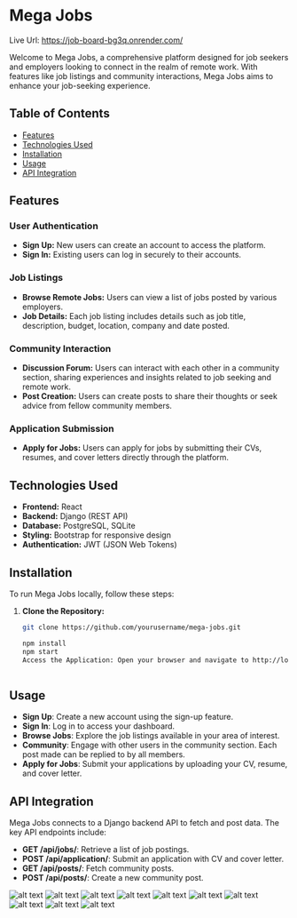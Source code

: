 # Mega Jobs
Live Url: 
https://job-board-bg3q.onrender.com/

Welcome to Mega Jobs, a comprehensive platform designed for job seekers and employers looking to connect in the realm of remote work. With features like job listings and community interactions, Mega Jobs aims to enhance your job-seeking experience.

## Table of Contents

- [Features](#features)
- [Technologies Used](#technologies-used)
- [Installation](#installation)
- [Usage](#usage)
- [API Integration](#api-integration)


## Features

### User Authentication
- **Sign Up:** New users can create an account to access the platform.
- **Sign In:** Existing users can log in securely to their accounts.

### Job Listings
- **Browse Remote Jobs:** Users can view a list of jobs posted by various employers.
- **Job Details:** Each job listing includes details such as job title, description, budget, location, company and date posted.

### Community Interaction
- **Discussion Forum:** Users can interact with each other in a community section, sharing experiences and insights related to job seeking and remote work.
- **Post Creation:** Users can create posts to share their thoughts or seek advice from fellow community members.

### Application Submission
- **Apply for Jobs:** Users can apply for jobs by submitting their CVs, resumes, and cover letters directly through the platform.

## Technologies Used

- **Frontend:** React
- **Backend:** Django (REST API)
- **Database:** PostgreSQL, SQLite
- **Styling:** Bootstrap for responsive design
- **Authentication:** JWT (JSON Web Tokens)

## Installation

To run Mega Jobs locally, follow these steps:

1. **Clone the Repository:**
   ```bash
   git clone https://github.com/yourusername/mega-jobs.git
   
   npm install
   npm start
   Access the Application: Open your browser and navigate to http://localhost:3000 to view the application.



## Usage

- **Sign Up**: Create a new account using the sign-up feature.
- **Sign In**: Log in to access your dashboard.
- **Browse Jobs**: Explore the job listings available in your area of interest.
- **Community**: Engage with other users in the community section. Each post made can be replied to by all members.
- **Apply for Jobs**: Submit your applications by uploading your CV, resume, and cover letter.

## API Integration

Mega Jobs connects to a Django backend API to fetch and post data. The key API endpoints include:

- **GET /api/jobs/**: Retrieve a list of job postings.
- **POST /api/application/**: Submit an application with CV and cover letter.
- **GET /api/posts/**: Fetch community posts.
- **POST /api/posts/**: Create a new community post.

![alt text](image-2.png)
![alt text](image-3.png)
![alt text](image-4.png)
![alt text](image-1.png)
![alt text](image.png)
![alt text](image-5.png)
![alt text](image-6.png)
![alt text](image-7.png)
![alt text](image-8.png)
![alt text](image-9.png)


